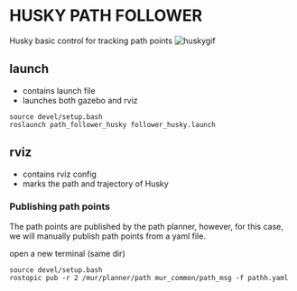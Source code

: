 # HUSKY PATH FOLLOWER

Husky basic control for tracking path points
![huskygif](https://user-images.githubusercontent.com/75785603/126956952-6ba4b37d-5abd-46a7-b392-22ab6943f270.gif)


## launch
* contains launch file
* launches both gazebo and rviz
```
source devel/setup.bash
roslaunch path_follower_husky follower_husky.launch
```

## rviz
* contains rviz config
* marks the path and trajectory of Husky


### Publishing path points

The path points are published by the path planner, however, for this case, we will manually publish path points from a yaml file.

open a new terminal (same dir)
```
source devel/setup.bash
rostopic pub -r 2 /mur/planner/path mur_common/path_msg -f pathh.yaml
```

